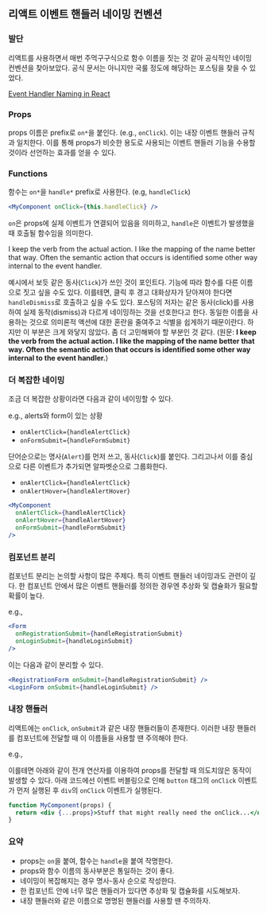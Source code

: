 ## 리액트 이벤트 핸들러 네이밍 컨벤션

### 발단

리액트를 사용하면서 매번 주먹구구식으로 함수 이름을 짓는 것 같아 공식적인 네이밍 컨벤션을 찾아보았다. 공식 문서는 아니지만 국룰 정도에 해당하는 포스팅을 찾을 수 있었다.

[Event Handler Naming in React](https://jaketrent.com/post/naming-event-handlers-react)

### Props

props 이름은 prefix로 `on*`을 붙인다. (e.g., `onClick`). 이는 내장 이벤트 핸들러 규칙과 일치한다. 이를 통해 props가 비슷한 용도로 사용되는 이벤트 핸들러 기능을 수용할 것이라 선언하는 효과를 얻을 수 있다.

### Functions

함수는 `on*`을 `handle*` prefix로 사용한다. (e.g, `handleClick`)

```jsx
<MyComponent onClick={this.handleClick} />
```

`on`은 props에 실제 이벤트가 연결되어 있음을 의미하고, `handle`은 이벤트가 발생했을 때 호출될 함수임을 의미한다.

I keep the verb from the actual action. I like the mapping of the name better that way. Often the semantic action that occurs is identified some other way internal to the event handler.

예시에서 보듯 같은 동사(`Click`)가 쓰인 것이 포인트다. 기능에 따라 함수를 다른 이름으로 짓고 싶을 수도 있다. 이를테면, 클릭 후 경고 대화상자가 닫아져야 한다면 `handleDismiss`로 호출하고 싶을 수도 있다. 포스팅의 저자는 같은 동사(click)를 사용하여 실제 동작(dismiss)과 다르게 네이밍하는 것을 선호한다고 한다. 동일한 이름을 사용하는 것으로 의미론적 액션에 대한 혼란을 줄여주고 식별을 쉽게하기 때문이란다. 하지만 이 부분은 크게 와닿지 않았다. 좀 더 고민해봐야 할 부분인 것 같다. (원문: **I keep the verb from the actual action. I like the mapping of the name better that way. Often the semantic action that occurs is identified some other way internal to the event handler.**)

### 더 복잡한 네이밍

조금 더 복잡한 상황이라면 다음과 같이 네이밍할 수 있다.

e.g., alerts와 form이 있는 상황

- `onAlertClick={handleAlertClick}`
- `onFormSubmit={handleFormSubmit}`

단어순으로는 명사(`Alert`)를 먼저 쓰고, 동사(`Click`)를 붙인다. 그리고나서 이를 중심으로 다른 이벤트가 추가되면 알파벳순으로 그룹화한다.

- `onAlertClick={handleAlertClick}`
- `onAlertHover={handleAlertHover}`

```jsx
<MyComponent
  onAlertClick={handleAlertClick}
  onAlertHover={handleAlertHover}
  onFormSubmit={handleFormSubmit}
/>
```

### 컴포넌트 분리

컴포넌트 분리는 논의할 사항이 많은 주제다. 특히 이벤트 핸들러 네이밍과도 관련이 깊다. 한 컴포넌트 안에서 많은 이벤트 핸들러를 정의한 경우엔 추상화 및 캡슐화가 필요할 확률이 높다.

e.g.,

```jsx
<Form
  onRegistrationSubmit={handleRegistrationSubmit}
  onLoginSubmit={handleLoginSubmit}
/>
```

이는 다음과 같이 분리할 수 있다.

```jsx
<RegistrationForm onSubmit={handleRegistrationSubmit} />
<LoginForm onSubmit={handleLoginSubmit} />
```

### 내장 핸들러

리액트에는 `onClick`, `onSubmit`과 같은 내장 핸들러들이 존재한다. 이러한 내장 핸들러를 컴포넌트에 전달할 때 이 이름들을 사용할 땐 주의해야 한다.

e.g.,

이를테면 아래와 같이 전개 연산자를 이용하여 props를 전달할 때 의도치않은 동작이 발생할 수 있다. 아래 코드에선 이벤트 버블링으로 인해 `button` 태그의 `onClick` 이벤트가 먼저 실행된 후 `div`의 `onClick` 이벤트가 실행된다.

```jsx
function MyComponent(props) {
  return <div {...props}>Stuff that might really need the onClick...</div>;
}
```

### 요약

- props는 `on`을 붙여, 함수는 `handle`을 붙여 작명한다.
- props와 함수 이름의 동사부분은 통일하는 것이 좋다.
- 네이밍이 복잡해지는 경우 명사-동사 순으로 작성한다.
- 한 컴포넌트 안에 너무 많은 핸들러가 있다면 추상화 및 캡슐화를 시도해보자.
- 내장 핸들러와 같은 이름으로 명명된 핸들러를 사용할 땐 주의하자.
